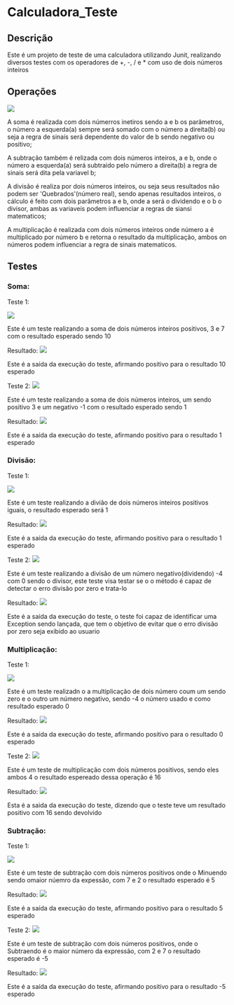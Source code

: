 # Calculadora_Teste

## Descrição
  <p> Este é um projeto de teste de uma calculadora utilizando Junit, realizando diversos testes com os operadores de +, -, / e * com uso de dois números inteiros</p>

## Operações

<img src="img/Calculadora.PNG">

  <p>
      A soma é realizada com dois númerros inetiros sendo a e b os parâmetros, o número a esquerda(a) sempre será somado com o número a direita(b)
      ou seja a regra de sinais será dependente do valor de b sendo negativo ou positivo;
  </p>

   <p>
      A subtração também é relizada com dois números inteiros, a e b, onde o número a esquerda(a) será subtraido pelo número a direita(b) a regra de sinais será dita 
      pela variavel b; 
   </p>

   <p>
     A divisão é realiza por dois números inteiros, ou seja seus resultados não podem ser 'Quebrados'(número real), sendo apenas resultados inteiros, o cálculo é feito com
     dois parâmetros a e b, onde a será o dividendo e o b o divisor, ambas as variaveis podem influenciar a regras de siansi matematicos;
   </p>

   <p>
     A multiplicação é realizada com dois números inteiros onde número a é multiplicado por número b e retorna o resultado da multiplicação, ambos on números podem influenciar a regra de sinais matematicos.
   </p>

## Testes
### Soma:
Teste 1:

<img src="img/SomaTeste1.PNG">
<p> 
    Este é um teste realizando a soma de dois números inteiros positivos, 
    3 e 7 com o resultado esperado sendo 10
</p>
Resultado:
<img src="img/SomaResult1.PNG">
<p> 
    Este é a saída da execução do teste, afirmando positivo para o resultado 10 esperado 
</p>
Teste 2:
<img src="img/SomaTeste2.PNG">
<p> 
    Este é um teste realizando a soma de dois números inteiros,
    um sendo positivo 3 e um negativo -1 com o resultado esperado sendo 1
</p>
Resultado:
<img src="img/SomaResult2.PNG">
<p> 
    Este é a saída da execução do teste, afirmando positivo para o resultado 1 esperado 
</p>


### Divisão:
Teste 1:

<img src="img/DivTeste1.PNG">
<p> 
    Este é um teste realizando a divião de dois números inteiros positivos iguais, 
    o resultado esperado será 1
</p>
Resultado:
<img src="img/DivResult1.PNG">
<p> 
    Este é a saída da execução do teste, afirmando positivo para o resultado 1 esperado 
</p>
Teste 2:
<img src="img/DivTeste2.PNG">
<p> 
    Este é um teste realizando a divisão de um número negativo(dividendo) -4 com 0 sendo o divisor,
    este teste visa testar se o o método é capaz de detectar o erro divisão por zero e trata-lo
</p>
Resultado:
<img src="img/DivResult2.PNG">
<p> 
    Este é a saída da execução do teste, o teste foi capaz de identificar uma Exception sendo lançada, 
    que tem o objetivo de evitar que o erro divisão por zero seja exibido ao usuario
</p>

### Multiplicação:
Teste 1:

<img src="img/MultTeste1.PNG">
<p> 
    Este é um teste realizadn o a  multiplicação de dois número coum um sendo zero e o outro um número 
    negativo, sendo -4 o número usado e como resultado esperado 0
</p>
Resultado:
<img src="img/MultResult1.PNG">
<p> 
    Este é a saída da execução do teste, afirmando positivo para o resultado 0 esperado 
</p>
Teste 2:
<img src="img/MultTeste2.PNG">
<p>
    Este é um teste de multiplicação com dois números positivos, 
    sendo eles ambos 4 o resultado espereado dessa operação é 16
</p>
Resultado:
<img src="img/MultResult2.PNG">
<p> 
    Esta é a saida da execução do teste, dizendo que o teste teve um resultado positivo com 16 sendo devolvido
</p>

### Subtração:
Teste 1:

<img src="img/SubTeste1.PNG">
<p> 
    Este é um teste de subtração com dois números positivos onde o Minuendo sendo omaior núemro da expessão, com 7 e 2
    o resultado esperado é 5
</p>
Resultado:
<img src="img/SubResult1.PNG">
<p> 
    Este é a saída da execução do teste, afirmando positivo para o resultado 5 esperado 
</p>
Teste 2:
<img src="img/SubTeste2.PNG">
<p> 
    Este é um teste de subtração com dois números positivos, onde o Subtraendo é o maior número da expressão, 
    com 2 e 7 o resultado esperado é -5
</p>
Resultado:
<img src="img/SubResult2.PNG">
<p> 
    Este é a saída da execução do teste, afirmando positivo para o resultado -5 esperado
</p>

